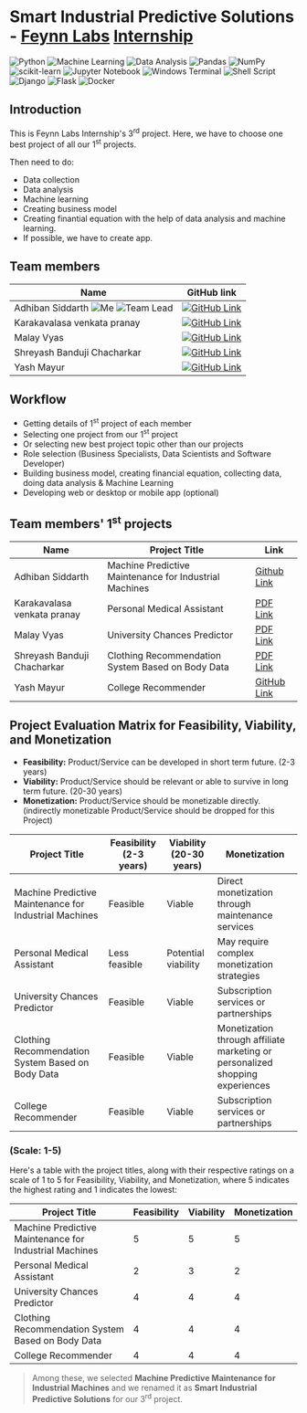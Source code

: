 # Smart Industrial Predictive Solutions - [Feynn Labs](https://www.linkedin.com/company/feynn-labs/?originalSubdomain=in) [Internship](https://feynnlabs.com/internships/)

![Python](https://img.shields.io/badge/python-3670A0?style=for-the-badge&logo=python&logoColor=ffdd54)
![Machine Learning](https://img.shields.io/badge/Machine_Learning-blue?style=for-the-badge&logo=python&logoColor=ffdd54)
![Data Analysis](https://img.shields.io/badge/Data_Analysis-red?style=for-the-badge)
![Pandas](https://img.shields.io/badge/pandas-%23150458.svg?style=for-the-badge&logo=pandas&logoColor=white)
![NumPy](https://img.shields.io/badge/numpy-%23013243.svg?style=for-the-badge&logo=numpy&logoColor=white)
![scikit-learn](https://img.shields.io/badge/scikit--learn-%23F7931E.svg?style=for-the-badge&logo=scikit-learn&logoColor=white)
![Jupyter Notebook](https://img.shields.io/badge/jupyter-%23FA0F00.svg?style=for-the-badge&logo=jupyter&logoColor=white)
![Windows Terminal](https://img.shields.io/badge/Windows%20Terminal-%234D4D4D.svg?style=for-the-badge&logo=windows-terminal&logoColor=white)
![Shell Script](https://img.shields.io/badge/Bash-%23121011.svg?style=for-the-badge&logo=gnu-bash&logoColor=white)
![Django](https://img.shields.io/badge/django-%23092E20.svg?style=for-the-badge&logo=django&logoColor=white)
![Flask](https://img.shields.io/badge/flask-%23000.svg?style=for-the-badge&logo=flask&logoColor=white)
![Docker](https://img.shields.io/badge/docker-%230db7ed.svg?style=for-the-badge&logo=docker&logoColor=white)

## Introduction
This is Feynn Labs Internship's 3<sup>rd</sup> project. Here, we have to choose one best project of all our 1<sup>st</sup> projects.

Then need to do:
- Data collection
- Data analysis
- Machine learning
- Creating business model
- Creating finantial equation with the help of data analysis and machine learning. 
- If possible, we have to create app.

## Team members
|Name|GitHub link|
|--|--|
|Adhiban Siddarth ![Me](https://img.shields.io/badge/Me-green) ![Team Lead](https://img.shields.io/badge/Team_Lead-red) | [![GitHub Link](https://img.shields.io/badge/GitHub-Link-blue?logo=github&logoColor=white)](https://github.com/Adhiban1) |
|Karakavalasa venkata pranay | [![GitHub Link](https://img.shields.io/badge/GitHub-Link-blue?logo=github&logoColor=white)](https://github.com/Venkatapranay) |
|Malay Vyas | [![GitHub Link](https://img.shields.io/badge/GitHub-Link-blue?logo=github&logoColor=white)](https://github.com/MalayVyas) |
|Shreyash Banduji Chacharkar | [![GitHub Link](https://img.shields.io/badge/GitHub-Link-blue?logo=github&logoColor=white)](https://github.com/ShreyashChacharkar) |
|Yash Mayur | [![GitHub Link](https://img.shields.io/badge/GitHub-Link-blue?logo=github&logoColor=white)](https://github.com/ysmayur1992) |

## Workflow
- Getting details of 1<sup>st</sup> project of each member
- Selecting one project from our 1<sup>st</sup> project
- Or selecting new best project topic other than our projects
- Role selection (Business Specialists, Data Scientists and Software Developer)
- Building business model, creating financial equation, collecting data, doing data analysis & Machine Learning
- Developing web or desktop or mobile app (optional)

## Team members' 1<sup>st</sup> projects

|Name|Project Title|Link|
|--|--|--|
|Adhiban Siddarth|Machine Predictive Maintenance for Industrial Machines|[Github Link](https://github.com/Adhiban1/Machine-Predictive-Maintenance)|
Karakavalasa venkata pranay |Personal Medical Assistant|[PDF Link](pdfs/karakavalasa_venkata_pranay1-Personal_Medical_Assistant.pdf)|
Malay Vyas |University Chances Predictor|[PDF Link](pdfs/Malay-University_Chances_Predictor_App_Report.pdf)|
Shreyash Banduji Chacharkar |Clothing Recommendation System Based on Body Data|[PDF Link](pdfs/Shreyash-Clothing_recommendation_system_based_on_body_data.pdf)|
Yash Mayur |College Recommender|[GitHub Link](https://github.com/ysmayur1992/College_Recommender)|

## Project Evaluation Matrix for Feasibility, Viability, and Monetization

- **Feasibility:** Product/Service can be developed in short term future. (2-3 years)
- **Viability:** Product/Service should be relevant or able to survive in long term future. (20-30 years)
- **Monetization:** Product/Service should be monetizable directly. (indirectly monetizable Product/Service should be dropped for this Project)

| Project Title                              | Feasibility (2-3 years) | Viability (20-30 years) | Monetization                   |
|--------------------------------------------|-------------------------|--------------------------|--------------------------------|
| Machine Predictive Maintenance for Industrial Machines | Feasible                | Viable                   | Direct monetization through maintenance services |
| Personal Medical Assistant                   | Less feasible           | Potential viability      | May require complex monetization strategies |
| University Chances Predictor                | Feasible                | Viable                   | Subscription services or partnerships |
| Clothing Recommendation System Based on Body Data  | Feasible                | Viable                   | Monetization through affiliate marketing or personalized shopping experiences |
| College Recommender                         | Feasible                | Viable                   | Subscription services or partnerships |

### (Scale: 1-5)

Here's a table with the project titles, along with their respective ratings on a scale of 1 to 5 for Feasibility, Viability, and Monetization, where 5 indicates the highest rating and 1 indicates the lowest:

| Project Title                              | Feasibility | Viability | Monetization |
|--------------------------------------------|-------------------|-----------------|---------------------|
| Machine Predictive Maintenance for Industrial Machines | 5                 | 5               | 5                   |
| Personal Medical Assistant                   | 2                 | 3               | 2                   |
| University Chances Predictor                | 4                 | 4               | 4                   |
| Clothing Recommendation System Based on Body Data  | 4                 | 4               | 4                   |
| College Recommender                         | 4                 | 4               | 4                   |

> Among these, we selected **Machine Predictive Maintenance for Industrial Machines** and we renamed it as **Smart Industrial Predictive Solutions** for our 3<sup>rd</sup> project.